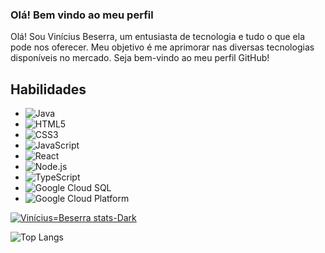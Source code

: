 ### Olá! Bem vindo ao meu perfil

Olá! Sou Vinícius Beserra, um entusiasta de tecnologia e tudo o que ela pode nos oferecer. Meu objetivo é me aprimorar nas diversas tecnologias disponíveis no mercado. Seja bem-vindo ao meu perfil GitHub!

## Habilidades
- ![Java](https://img.shields.io/badge/Java-007396?logo=java&logoColor=white&style=flat)
- ![HTML5](https://img.shields.io/badge/HTML5-E34F26?logo=html5&logoColor=white&style=flat)
- ![CSS3](https://img.shields.io/badge/CSS3-1572B6?logo=css3&logoColor=white&style=flat)
- ![JavaScript](https://img.shields.io/badge/JavaScript-F7DF1E?logo=javascript&logoColor=black&style=flat)
- ![React](https://img.shields.io/badge/React-61DAFB?logo=react&logoColor=white&style=flat)
- ![Node.js](https://img.shields.io/badge/Node.js-339933?logo=node.js&logoColor=white&style=flat)
- ![TypeScript](https://img.shields.io/badge/TypeScript-3178C6?logo=typescript&logoColor=white&style=flat)
- ![Google Cloud SQL](https://img.shields.io/badge/Google_Cloud_SQL-FFD700?logo=google-cloud&logoColor=white&style=flat)
- ![Google Cloud Platform](https://img.shields.io/badge/GCP-4285F4?logo=google-cloud&logoColor=white&style=flat)


[![Vinícius=Beserra stats-Dark](https://github-readme-stats.vercel.app/api?username=ViniciusBeserraA&show_icons=true&theme=dark#gh-dark-mode-only)](https://github.com/anuraghazra/github-readme-stats#gh-dark-mode-only)

 ![Top Langs](https://github-readme-stats.vercel.app/api/top-langs/?username=ViniciusBeserraA&layout=compact&theme=dark#gh-dark-mode-only)



